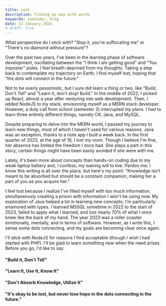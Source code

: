 ```yaml
---
title: Lost
description: finding my way with words
keywords: somtodev, blog
date: 13 January 2024
# draft: true
---
```


What perspective do I stick with? "Stop it, you're suffocating me" or "There's no diamond without pressure"?

Over the past two years, I've been in the learning phase of software development, oscillating between the "I think I am getting good" and "You imposter" poles. I feel breath-deprived from my thoughts. Taking a step back to contemplate my trajectory on Earth, I find myself lost, hoping that "the dots will connect in the future."

Not to be overly pessimistic, but I sure did learn a thing or two, like "Build, Don't Tell" and "Learn it, don't stop! Build." In the middle of 2022, I picked up React, almost a year after venturing into web development. Then, I added NodeJS to my stack, envisioning myself as a MERN stack developer. However, a duty call from school (semester 2) interrupted my plans. I had to learn three entirely different things, namely C#, Java, and MySQL.

Despite preparing to delve into the MERN world, I paused my journey to learn new things, most of which I haven't used for various reasons. Java was an exception, thanks to a note app I built a week back. In the first quarter of 2023, at the age of 16, I lost my mom. Though I believe I'm fine, her absence has limited the freedom I once had. She plays a part in this story; certain things might have been easily avoided if she were with me.

Lately, it's been more about concepts than hands-on coding due to my weak laptop battery and, I confess, my waning will to live. Pardon me; I know this writing is all over the place, but here's my point: "Knowledge isn't meant to be absorbed but should be a constant companion, making her a part of you as you acquire her."

I feel lost because I realize I've filled myself with too much information, simultaneously creating a prison with information I won't be using now. My exploration of Java helped a lot in learning new concepts; I'm particularly enamored with types. I learned MSSQL sometime in 2022 to the start of 2023, failed to apply what I learned, and lost nearly 70% of what I once knew like the back of my hand. The year 2023 was a roller coaster emotionally, mentally, and in terms of software. However, as I write this, I sense some dots connecting, and my goals are becoming clear once again.

I'll stick with NodeJS for reasons I find acceptable (though I wish I had started with PHP). I'll be glad to learn something new when the need arises. Before you go, I'd like to say:

#### "Build it, Don't Tell"

#### "Learn It, Use It, Know It"

#### "Don't Absorb Knowledge, Utilize It"

#### "It's okay to be lost, but never lose hope in the dots connecting in the future."
